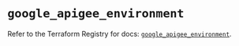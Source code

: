 # `google_apigee_environment`

Refer to the Terraform Registry for docs: [`google_apigee_environment`](https://registry.terraform.io/providers/hashicorp/google/5.38.0/docs/resources/apigee_environment).
